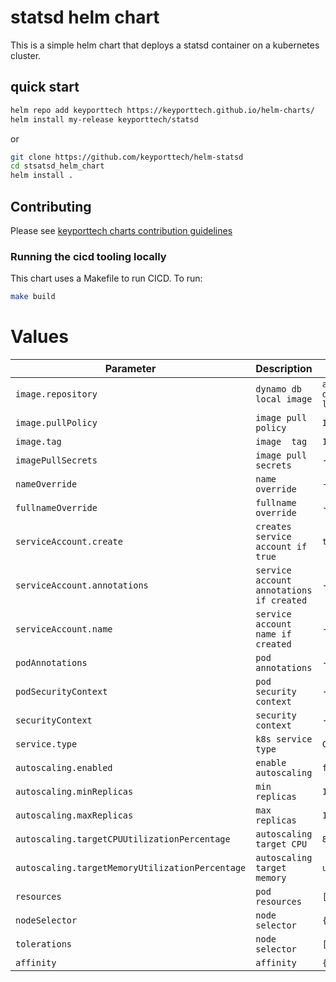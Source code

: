 # statsd helm chart

This is a simple helm chart that deploys a statsd container on a kubernetes cluster.

## quick start

```bash
helm repo add keyporttech https://keyporttech.github.io/helm-charts/
helm install my-release keyporttech/statsd
```

or
```bash
git clone https://github.com/keyporttech/helm-statsd
cd stsatsd_helm_chart
helm install .
```

## Contributing
Please see [keyporttech charts contribution guidelines](https://github.com/keyporttech/helm-charts/blob/master/CONTRIBUTING.md)

### Running the cicd tooling locally

This chart uses a Makefile to run CICD. To run:

```bash
make build
```

# Values

| Parameter | Description | Default |
| ----------------------- | --------------------------------------------- | ---------------------------------------------------------- |
| `image.repository` | `dynamo db local image` | `amazon dynamodb-local` |
| `image.pullPolicy`| `image pull policy` | `IfNotPresent` |  
| `image.tag` | `image  tag` | `1.12.0` |
| `imagePullSecrets` | `image pull secrets` | `-` |
| `nameOverride` | `name override` | `-` |
| `fullnameOverride` | `fullname override` | `-` |
| `serviceAccount.create` | `creates service account if true` | `true` |
| `serviceAccount.annotations` | `service account annotations if created` | `-` |
| `serviceAccount.name` | `service account name if created` | `-` |
| `podAnnotations` | `pod annotations` | `-` |
| `podSecurityContext` | `pod security context` | `-` |
| `securityContext` | `security context` | `-` |
| `service.type` | `k8s service type` | `ClusterIP` |
| `autoscaling.enabled` | `enable autoscaling` | `false` |
| `autoscaling.minReplicas` | `min replicas` | `1` |
| `autoscaling.maxReplicas` | `max replicas` | `100` |
| `autoscaling.targetCPUUtilizationPercentage` | `autoscaling target CPU` | `80` |
| `autoscaling.targetMemoryUtilizationPercentage` | `autoscaling target memory` | `unset` |
| `resources` | `pod resources` | `[]` |
| `nodeSelector` | `node selector` | `{}` |
| `tolerations` | `node selector` | `[]` |
| `affinity` | `affinity` | `{}` |
